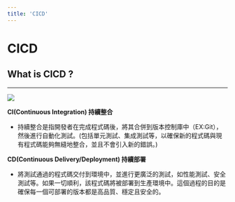 ```yaml
---
title: 'CICD'
---
```


CICD
===

## What is CICD ?
---
![](image-1.png)

**CI(Continuous Integration) 持續整合**
- 持續整合是指開發者在完成程式碼後，將其合併到版本控制庫中（EX:Git），然後進行自動化測試。(包括單元測試、集成測試等，以確保新的程式碼與現有程式碼能夠無縫地整合，並且不會引入新的錯誤。)

**CD(Continuous Delivery/Deployment) 持續部署**
- 將測試通過的程式碼交付到環境中，並進行更廣泛的測試，如性能測試、安全測試等。如果一切順利，該程式碼將被部署到生產環境中。這個過程的目的是確保每一個可部署的版本都是高品質、穩定且安全的。



